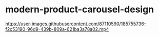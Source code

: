 # modern-product-carousel-design



https://user-images.githubusercontent.com/87110590/185755736-f2c53190-96d9-439b-809a-621ba3a78a02.mp4

